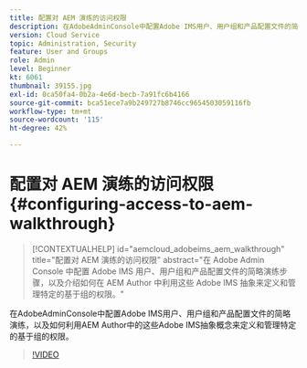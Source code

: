 ```yaml
---
title: 配置对 AEM 演练的访问权限
description: 在AdobeAdminConsole中配置Adobe IMS用户、用户组和产品配置文件的简略演练，以及如何利用AEM Author中的这些Adobe IMS抽象概念来定义和管理特定的基于组的权限。
version: Cloud Service
topic: Administration, Security
feature: User and Groups
role: Admin
level: Beginner
kt: 6061
thumbnail: 39155.jpg
exl-id: 0ca50fa4-0b2a-4e6d-becb-7a91fc6b4166
source-git-commit: bca51ece7a9b249727b8746cc9654503059116fb
workflow-type: tm+mt
source-wordcount: '115'
ht-degree: 42%

---
```


# 配置对 AEM 演练的访问权限 {#configuring-access-to-aem-walkthrough}

>[!CONTEXTUALHELP]
>id="aemcloud_adobeims_aem_walkthrough"
>title="配置对 AEM 演练的访问权限"
>abstract="在 Adobe Admin Console 中配置 Adobe IMS 用户、用户组和产品配置文件的简略演练步骤，以及介绍如何在 AEM Author 中利用这些 Adobe IMS 抽象来定义和管理特定的基于组的权限。"

在AdobeAdminConsole中配置Adobe IMS用户、用户组和产品配置文件的简略演练，以及如何利用AEM Author中的这些Adobe IMS抽象概念来定义和管理特定的基于组的权限。

>[!VIDEO](https://video.tv.adobe.com/v/39155/?quality=12&learn=on)
